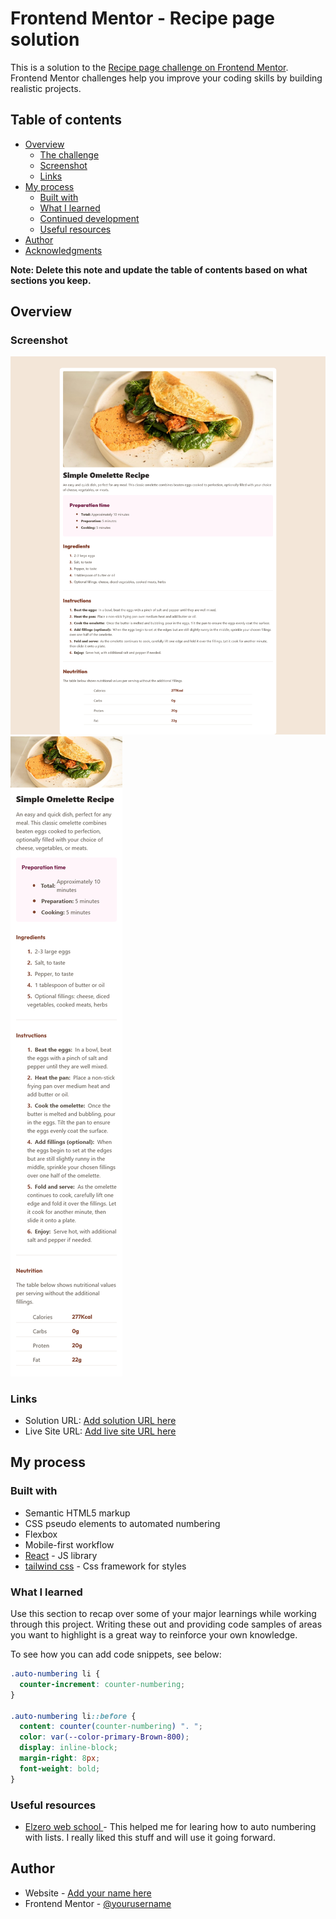 # Frontend Mentor - Recipe page solution

This is a solution to the [Recipe page challenge on Frontend Mentor](https://www.frontendmentor.io/challenges/recipe-page-KiTsR8QQKm). Frontend Mentor challenges help you improve your coding skills by building realistic projects.

## Table of contents

- [Overview](#overview)
  - [The challenge](#the-challenge)
  - [Screenshot](#screenshot)
  - [Links](#links)
- [My process](#my-process)
  - [Built with](#built-with)
  - [What I learned](#what-i-learned)
  - [Continued development](#continued-development)
  - [Useful resources](#useful-resources)
- [Author](#author)
- [Acknowledgments](#acknowledgments)

**Note: Delete this note and update the table of contents based on what sections you keep.**

## Overview

### Screenshot

![desktop screenshot](./public/assets/images/desktop.png)
![mobile screenshot](./public/assets/images/mobile.png)

### Links

- Solution URL: [Add solution URL here](https://github.com/bakryelzzubair/recipe-page-main)
- Live Site URL: [Add live site URL here](https://recipe-page-main-iota-ochre.vercel.app/)

## My process

### Built with

- Semantic HTML5 markup
- CSS pseudo elements to automated numbering
- Flexbox
- Mobile-first workflow
- [React](https://reactjs.org/) - JS library
- [tailwind css](https://tailwindcss.com/) - Css framework for styles

### What I learned

Use this section to recap over some of your major learnings while working through this project. Writing these out and providing code samples of areas you want to highlight is a great way to reinforce your own knowledge.

To see how you can add code snippets, see below:

```css
.auto-numbering li {
  counter-increment: counter-numbering;
}

.auto-numbering li::before {
  content: counter(counter-numbering) ". ";
  color: var(--color-primary-Brown-800);
  display: inline-block;
  margin-right: 8px;
  font-weight: bold;
}
```

### Useful resources

- [Elzero web school ](https://www.youtube.com/results?search_query=elzero+web+school) - This helped me for learing how to auto numbering with lists. I really liked this stuff and will use it going forward.

## Author

- Website - [Add your name here](https://bakryelzzubair-5ii7z7fzk-belzzubairs-projects.vercel.app/)
- Frontend Mentor - [@yourusername](https://www.frontendmentor.io/profile/yourusername)
